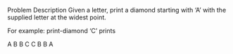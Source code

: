 Problem Description
Given a letter, print a diamond starting with ‘A’ with the supplied letter at the widest point.

For example: print-diamond ‘C’ prints

  A
 B B
C   C
 B B
  A
